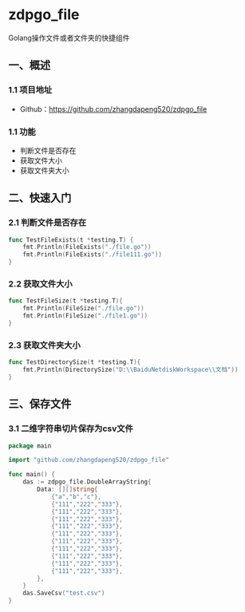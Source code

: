 # zdpgo_file
Golang操作文件或者文件夹的快捷组件


## 一、概述

### 1.1 项目地址
- Github：https://github.com/zhangdapeng520/zdpgo_file

### 1.1 功能
- 判断文件是否存在
- 获取文件大小
- 获取文件夹大小

## 二、快速入门

### 2.1 判断文件是否存在
```go
func TestFileExists(t *testing.T) {
	fmt.Println(FileExists("./file.go"))
	fmt.Println(FileExists("./file111.go"))
}
```

### 2.2 获取文件大小
```go
func TestFileSize(t *testing.T){
	fmt.Println(FileSize("./file.go"))
	fmt.Println(FileSize("./file1.go"))
}
```

### 2.3 获取文件夹大小
```go
func TestDirectorySize(t *testing.T){
	fmt.Println(DirectorySize("D:\\BaiduNetdiskWorkspace\\文档"))
}
```

## 三、保存文件

### 3.1 二维字符串切片保存为csv文件
```go
package main

import "github.com/zhangdapeng520/zdpgo_file"

func main() {
	das := zdpgo_file.DoubleArrayString{
		Data: [][]string{
			{"a","b","c"},
			{"111","222","333"},
			{"111","222","333"},
			{"111","222","333"},
			{"111","222","333"},
			{"111","222","333"},
			{"111","222","333"},
			{"111","222","333"},
			{"111","222","333"},
			{"111","222","333"},
			{"111","222","333"},
		},
	}
	das.SaveCsv("test.csv")
}
```
